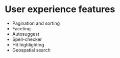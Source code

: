 # User experience features

* Pagination and sorting
* Faceting
* Autosuggest
* Spell-checker
* Hit highlighting
* Geospatial search